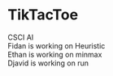 # TikTacToe
CSCI AI \
Fidan is working on Heuristic \
Ethan is working on minmax \
Djavid is working on run
